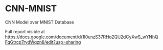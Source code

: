 # CNN-MNIST
CNN Model over MNIST Database

Full report visible at
https://docs.google.com/document/d/1l0unzS37RHo2QU2dCyXwS_wYNhQFqGtrcp7rydWqzn8/edit?usp=sharing